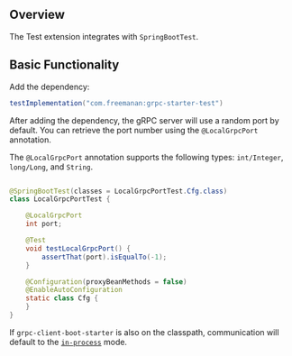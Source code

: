 ## Overview

The Test extension integrates with `SpringBootTest`.

## Basic Functionality

Add the dependency:

```groovy
testImplementation("com.freemanan:grpc-starter-test")
```

After adding the dependency, the gRPC server will use a random port by default. You can retrieve the port number using
the `@LocalGrpcPort` annotation.

The `@LocalGrpcPort` annotation supports the following types: `int/Integer`, `long/Long`, and `String`.

```java

@SpringBootTest(classes = LocalGrpcPortTest.Cfg.class)
class LocalGrpcPortTest {

    @LocalGrpcPort
    int port;

    @Test
    void testLocalGrpcPort() {
        assertThat(port).isEqualTo(-1);
    }

    @Configuration(proxyBeanMethods = false)
    @EnableAutoConfiguration
    static class Cfg {
    }
}
```

If `grpc-client-boot-starter` is also on the classpath, communication will default to
the [`in-process`](https://stackoverflow.com/questions/71059894/does-grpc-have-a-channel-that-can-be-used-for-testing)
mode.